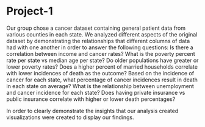 # Project-1
Our group chose a cancer dataset containing general patient data from various counties in each state. We analyzed different aspects of the original dataset by demonstrating the relationships that different columns of data had with one another in order to answer the following questions:
Is there a correlation between income and cancer rates?
What is the poverty percent rate per state vs median age per state?
Do older populations have greater or lower poverty rates?
Does a higher percent of married households correlate with lower incidences of death as the outcome?
Based on the incidence of cancer for each state, what percentage of cancer incidences result in death in each state on average?
What is the relationship between unemployment and cancer incidence for each state?
Does having private insurance vs public insurance correlate with higher or lower death percentages?

In order to clearly demonstrate the insights that our analysis created visualizations were created to display our findings. 
